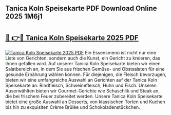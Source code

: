 ## Tanica Koln Speisekarte PDF Download Online 2025 1M6j1

# <h2><a href="http://gccr17.nevu.top/?p=Tanica+Koln+Speisekarte">🔗 👉🔴 Tanica Koln Speisekarte 2025 PDF</a></h2>

[![Tanica Koln Speisekarte 2025 PDF](https://i.imgur.com/dBaPXMq.png)](http://gccr17.nevu.top/?p=Tanica+Koln+Speisekarte)
Ein Essensmenü ist nicht nur eine Liste von Gerichten, sondern auch die Kunst, ein Gericht zu kreieren, das Ihnen gefallen wird. Auf unserer Tanica Koln Speisekarte bieten wir einen Salatbereich an, in dem Sie aus frischen Gemüse- und Obstsalaten für eine gesunde Ernährung wählen können. Für diejenigen, die Fleisch bevorzugen, bieten wir eine umfangreiche Auswahl an Gerichten auf der Tanica Koln Speisekarte an: Rindfleisch, Schweinefleisch, Huhn und Fisch. Unseren Auserwählten bieten wir Gourmet-Gerichte wie Schaschlik und Steak an, die bei frischem Feuer zubereitet werden. Unsere Tanica Koln Speisekarte bietet eine große Auswahl an Desserts, von klassischen Torten und Kuchen bis hin zu exquisiten Crème Brûlée und Schokoladenstückchen.
